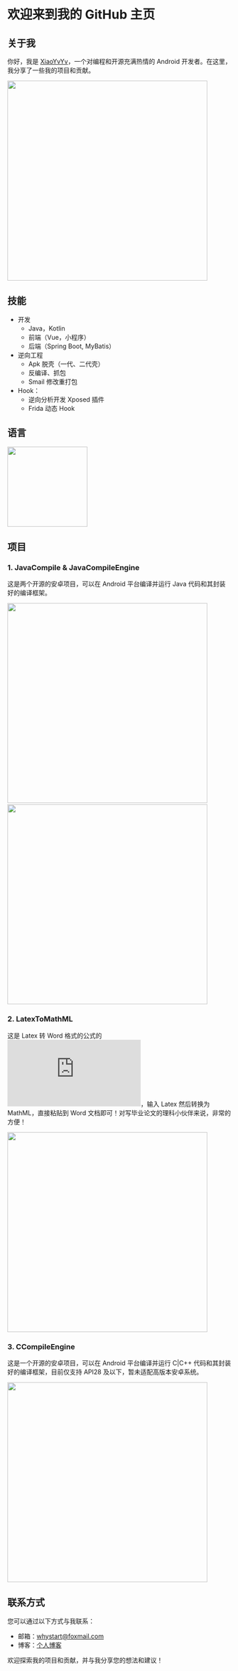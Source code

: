# 欢迎来到我的 GitHub 主页

## 关于我
你好，我是 [XiaoYvYv](https://github.com/xiaoyvyv)，一个对编程和开源充满热情的 Android 开发者。在这里，我分享了一些我的项目和贡献。

<img width="450px" src="https://github-readme-stats.vercel.app/api?username=xiaoyvyv&theme=default&count_private=true&show_icons=true"> 

## 技能

- 开发
  - Java，Kotlin
  - 前端（Vue，小程序）
  - 后端（Spring Boot, MyBatis）
- 逆向工程
  - Apk 脱壳（一代、二代壳）
  - 反编译、抓包
  - Smail 修改重打包
- Hook：
  - 逆向分析开发 Xposed 插件
  - Frida 动态 Hook

## 语言
<img height="180px" src="https://github-readme-stats.vercel.app/api/top-langs/?username=xiaoyvyv&theme=vue&layout=compact">

## 项目
### 1. JavaCompile & JavaCompileEngine
这是两个开源的安卓项目，可以在 Android 平台编译并运行 Java 代码和其封装好的编译框架。

<img width="450px" src="https://github-readme-stats.vercel.app/api/pin/?username=xiaoyvyv&repo=JavaCompile&theme=default_repocard">&nbsp;&nbsp;&nbsp;&nbsp;&nbsp;&nbsp;<img width="450px" src="https://github-readme-stats.vercel.app/api/pin/?username=xiaoyvyv&repo=JavaCompileEngine&theme=default_repocard">

### 2. LatexToMathML
这是 Latex 转 Word 格式的公式的 ![网页](https://web.xiaoyv.com.cn/h5/LatexToMathML/index.html)，输入 Latex 然后转换为 MathML，直接粘贴到 Word 文档即可！对写毕业论文的理科小伙伴来说，非常的方便！

<img width="450px" src="https://github-readme-stats.vercel.app/api/pin/?username=xiaoyvyv&repo=LatexToMathML&theme=default_repocard">

### 3. CCompileEngine
这是一个开源的安卓项目，可以在 Android 平台编译并运行 C|C++ 代码和其封装好的编译框架，目前仅支持 API28 及以下，暂未适配高版本安卓系统。

<img width="450px" src="https://github-readme-stats.vercel.app/api/pin/?username=xiaoyvyv&repo=CCompileEngine&theme=default_repocard">

## 联系方式
您可以通过以下方式与我联系：
- 邮箱：whystart@foxmail.com
- 博客：[个人博客](https://blog.csdn.net/whystart)

欢迎探索我的项目和贡献，并与我分享您的想法和建议！
